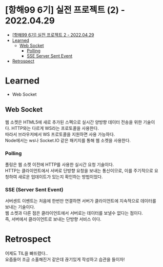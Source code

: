 # [항해99 6기] 실전 프로젝트 (2) - 2022.04.29

<!-- TOC -->

- [[항해99 6기] 실전 프로젝트 2 - 2022.04.29](#%ED%95%AD%ED%95%B499-6%EA%B8%B0-%EC%8B%A4%EC%A0%84-%ED%94%84%EB%A1%9C%EC%A0%9D%ED%8A%B8-2---20220429)
- [Learned](#learned)
  - [Web Socket](#web-socket)
    - [Polling](#polling)
    - [SSE Server Sent Event](#sse-server-sent-event)
- [Retrospect](#retrospect)

<!-- /TOC -->

# Learned
- Web Socket

## Web Socket
웹 소켓은 HTML5에 새로 추가된 스펙으로 실시간 양방향 데이터 전송을 위한 기술이다. HTTP와는 다르게 WS라는 프로토콜을 사용한다.  
따라서 브라우저에서 WS 프로토콜을 지원하면 사용 가능하다.  
Node에서는 ws나 Socket.IO 같은 패키지를 통해 웹 소켓을 사용한다.

### Polling
폴링은 웹 소켓 이전에 HTTP를 사용한 실시간 요청 기술이다.  
HTTP는 클라이언트에서 서버로 단방향 요청을 보내는 통신이므로,  이를 주기적으로 요청하여 새로운 업데이트가 있는지 확인하는 방법이었다.

### SSE (Server Sent Event)
서버센트 이벤트는 처음에 한번만 연결하면 서버가 클라이언트에 지속적으로 데이터를 보내는 기술이다.  
웹 소켓과 다른 점은 클라이언트에서 서버로는 데이터를 보낼수 없다는 점이다.  
즉, 서버에서 클라이언트로 보내는 단방향 서비스 이다.

# Retrospect
어제도 TIL을 빠뜨렸다..  
요즘들어 조금 소홀해진거 같은데 끊기있게 작성하고 습관을 들이자!